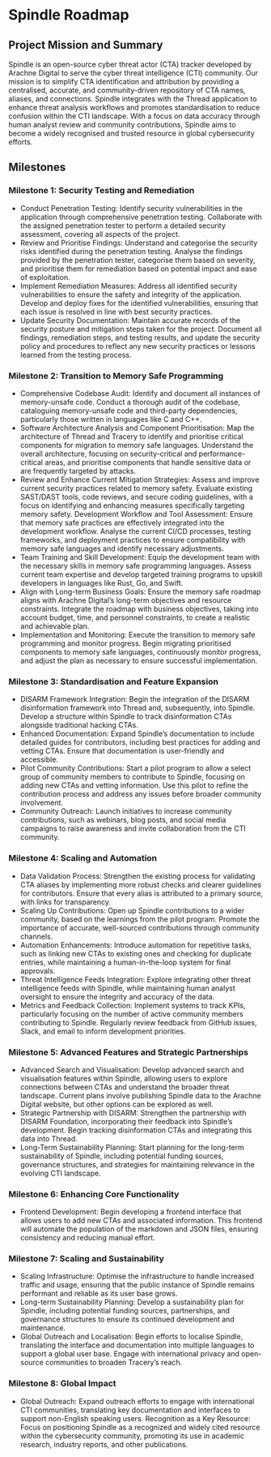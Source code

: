 # Spindle Roadmap

## Project Mission and Summary
Spindle is an open-source cyber threat actor (CTA) tracker developed by Arachne Digital to serve the cyber threat intelligence (CTI) community. Our mission is to simplify CTA identification and attribution by providing a centralised, accurate, and community-driven repository of CTA names, aliases, and connections. Spindle integrates with the Thread application to enhance threat analysis workflows and promotes standardisation to reduce confusion within the CTI landscape. With a focus on data accuracy through human analyst review and community contributions, Spindle aims to become a widely recognised and trusted resource in global cybersecurity efforts.

## Milestones

### Milestone 1: Security Testing and Remediation
* Conduct Penetration Testing: Identify security vulnerabilities in the application through comprehensive penetration testing. Collaborate with the assigned penetration tester to perform a detailed security assessment, covering all aspects of the project.
* Review and Prioritise Findings: Understand and categorise the security risks identified during the penetration testing. Analyse the findings provided by the penetration tester, categorise them based on severity, and prioritise them for remediation based on potential impact and ease of exploitation.
* Implement Remediation Measures: Address all identified security vulnerabilities to ensure the safety and integrity of the application. Develop and deploy fixes for the identified vulnerabilities, ensuring that each issue is resolved in line with best security practices. 
* Update Security Documentation: Maintain accurate records of the security posture and mitigation steps taken for the project. Document all findings, remediation steps, and testing results, and update the security policy and procedures to reflect any new security practices or lessons learned from the testing process.

### Milestone 2: Transition to Memory Safe Programming
* Comprehensive Codebase Audit: Identify and document all instances of memory-unsafe code. Conduct a thorough audit of the codebase, cataloguing memory-unsafe code and third-party dependencies, particularly those written in languages like C and C++.
* Software Architecture Analysis and Component Prioritisation: Map the architecture of Thread and Tracery to identify and prioritise critical components for migration to memory safe languages. Understand the overall architecture, focusing on security-critical and performance-critical areas, and prioritise components that handle sensitive data or are frequently targeted by attacks.
* Review and Enhance Current Mitigation Strategies: Assess and improve current security practices related to memory safety. Evaluate existing SAST/DAST tools, code reviews, and secure coding guidelines, with a focus on identifying and enhancing measures specifically targeting memory safety.
Development Workflow and Tool Assessment: Ensure that memory safe practices are effectively integrated into the development workflow. Analyse the current CI/CD processes, testing frameworks, and deployment practices to ensure compatibility with memory safe languages and identify necessary adjustments.
* Team Training and Skill Development: Equip the development team with the necessary skills in memory safe programming languages. Assess current team expertise and develop targeted training programs to upskill developers in languages like Rust, Go, and Swift.
* Align with Long-term Business Goals: Ensure the memory safe roadmap aligns with Arachne Digital’s long-term objectives and resource constraints. Integrate the roadmap with business objectives, taking into account budget, time, and personnel constraints, to create a realistic and achievable plan.
* Implementation and Monitoring: Execute the transition to memory safe programming and monitor progress. Begin migrating prioritised components to memory safe languages, continuously monitor progress, and adjust the plan as necessary to ensure successful implementation.

### Milestone 3: Standardisation and Feature Expansion
* DISARM Framework Integration: Begin the integration of the DISARM disinformation framework into Thread and, subsequently, into Spindle. Develop a structure within Spindle to track disinformation CTAs alongside traditional hacking CTAs.
* Enhanced Documentation: Expand Spindle’s documentation to include detailed guides for contributors, including best practices for adding and vetting CTAs. Ensure that documentation is user-friendly and accessible.
* Pilot Community Contributions: Start a pilot program to allow a select group of community members to contribute to Spindle, focusing on adding new CTAs and vetting information. Use this pilot to refine the contribution process and address any issues before broader community involvement.
* Community Outreach: Launch initiatives to increase community contributions, such as webinars, blog posts, and social media campaigns to raise awareness and invite collaboration from the CTI community.

### Milestone 4: Scaling and Automation
* Data Validation Process: Strengthen the existing process for validating CTA aliases by implementing more robust checks and clearer guidelines for contributors. Ensure that every alias is attributed to a primary source, with links for transparency.
* Scaling Up Contributions: Open up Spindle contributions to a wider community, based on the learnings from the pilot program. Promote the importance of accurate, well-sourced contributions through community channels.
* Automation Enhancements: Introduce automation for repetitive tasks, such as linking new CTAs to existing ones and checking for duplicate entries, while maintaining a human-in-the-loop system for final approvals.
* Threat Intelligence Feeds Integration: Explore integrating other threat intelligence feeds with Spindle, while maintaining human analyst oversight to ensure the integrity and accuracy of the data.
* Metrics and Feedback Collection: Implement systems to track KPIs, particularly focusing on the number of active community members contributing to Spindle. Regularly review feedback from GitHub issues, Slack, and email to inform development priorities.

### Milestone 5: Advanced Features and Strategic Partnerships
* Advanced Search and Visualisation: Develop advanced search and visualisation features within Spindle, allowing users to explore connections between CTAs and understand the broader threat landscape. Current plans involve publishing Spindle data to the Arachne Digital website, but other options can be explored as well.
* Strategic Partnership with DISARM: Strengthen the partnership with DISARM Foundation, incorporating their feedback into Spindle’s development. Begin tracking disinformation CTAs and integrating this data into Thread.
* Long-Term Sustainability Planning: Start planning for the long-term sustainability of Spindle, including potential funding sources, governance structures, and strategies for maintaining relevance in the evolving CTI landscape.

### Milestone 6: Enhancing Core Functionality 
* Frontend Development: Begin developing a frontend interface that allows users to add new CTAs and associated information. This frontend will automate the population of the markdown and JSON files, ensuring consistency and reducing manual effort.

### Milestone 7: Scaling and Sustainability
* Scaling Infrastructure: Optimise the infrastructure to handle increased traffic and usage, ensuring that the public instance of Spindle remains performant and reliable as its user base grows.
* Long-term Sustainability Planning: Develop a sustainability plan for Spindle, including potential funding sources, partnerships, and governance structures to ensure its continued development and maintenance.
* Global Outreach and Localisation: Begin efforts to localise Spindle, translating the interface and documentation into multiple languages to support a global user base. Engage with international privacy and open-source communities to broaden Tracery’s reach.

### Milestone 8: Global Impact
* Global Outreach: Expand outreach efforts to engage with international CTI communities, translating key documentation and interfaces to support non-English speaking users.
Recognition as a Key Resource: Focus on positioning Spindle as a recognized and widely cited resource within the cybersecurity community, promoting its use in academic research, industry reports, and other publications.
